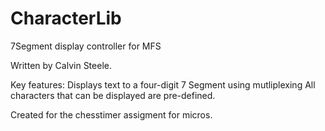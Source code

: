 # CharacterLib
7Segment display controller for MFS

Written by Calvin Steele.

Key features:
Displays text to a four-digit 7 Segment using mutliplexing
All characters that can be displayed are pre-defined.

Created for the chesstimer assigment for micros.


